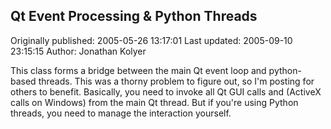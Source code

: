 ## Qt Event Processing & Python Threads

Originally published: 2005-05-26 13:17:01
Last updated: 2005-09-10 23:15:15
Author: Jonathan Kolyer

This class forms a bridge between the main Qt event loop and python-based threads.    This was a thorny problem to figure out, so I'm posting for others to benefit.  Basically, you need to invoke all Qt GUI calls and (ActiveX calls on Windows) from the main Qt thread.  But if you're using Python threads, you need to manage the interaction yourself.